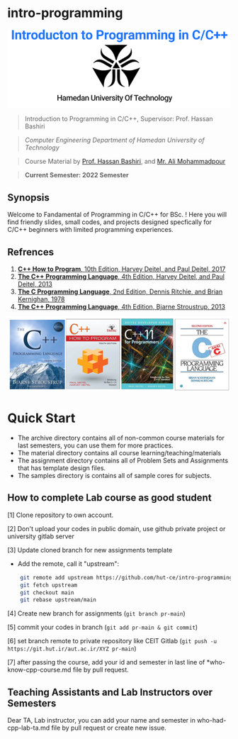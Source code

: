 # intro-programming

<p align="center">
  <img width="800" src="./raw/img/intro-programming.png"">
</p>


> Introduction to Programming in C/C++, Supervisor: Prof. Hassan Bashiri

> *Computer Engineering Department of Hamedan University of Technology*

> Course Material by [Prof. Hassan Bashiri](http://profs.hut.ac.ir/~bashiri), and [Mr. Ali Mohammadpour](https://github.com/alimpk)

> **Current Semester: 2022 Semester**

## Synopsis
Welcome to Fandamental of Programming in C/C++ for BSc. ! Here you will find friendly slides, small codes, and projects designed specfically for C/C++ beginners with limited programming experiences.


## Refrences

1. [**C++ How to Program**, 10th Edition, Harvey Deitel, and Paul Deitel, 2017]()
2. [**The C++ Programming Language**, 4th Edition, Harvey Deitel, and Paul Deitel, 2013]()
3. [**The C Programming Language**, 2nd Edition, Dennis Ritchie, and Brian Kernighan, 1978]()
4. [**The C++ Programming Language**, 4th Edition, Bjarne Stroustrup, 2013]()

<p align="center">
  <img width="800" src="./raw/img/references-covers.png"">
</p>

# Quick Start

* The archive directory contains all of non-common course materials for last semesters, you can use them for more practices.
* The material directory contains all course learning/teaching/materials
* The assignment directory contains all of Problem Sets and Assignments that has template design files.
* The samples directory is contains all of sample cores for subjects.

## How to complete Lab course as good student

[1] Clone repository to own account.

[2] Don't upload your codes in public domain, use github private project or university gitlab server

[3] Update cloned branch for new assignments template

* Add the remote, call it "upstream":
```bash 
    git remote add upstream https://github.com/hut-ce/intro-programming
    git fetch upstream
    git checkout main
    git rebase upstream/main
```

[4] Create new branch for assignments (`git branch pr-main`)

[5] commit your codes in branch (`git add pr-main & git commit`)

[6] set branch remote to private repository like CEIT Gitlab (`git push -u https://git.hut.ir/aut.ac.ir/XYZ pr-main`)

[7] after passing the course, add your id and semester in last line of *who-know-cpp-course.md file by pull request.

## Teaching Assistants and Lab Instructors over Semesters

Dear TA, Lab instructor, you can add your name and semester in who-had-cpp-lab-ta.md file by pull request or create new issue.
